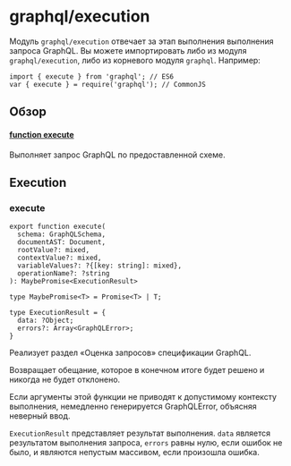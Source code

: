 # graphql/execution

Модуль ```graphql/execution``` отвечает за этап выполнения выполнения запроса GraphQL. Вы можете импортировать либо из модуля ```graphql/execution```, либо из корневого модуля ```graphql```. Например:

```
import { execute } from 'graphql'; // ES6
var { execute } = require('graphql'); // CommonJS
```

## Обзор

#### [function execute](#execute)
Выполняет запрос GraphQL по предоставленной схеме.

## Execution 

### execute 

```
export function execute(
  schema: GraphQLSchema,
  documentAST: Document,
  rootValue?: mixed,
  contextValue?: mixed,
  variableValues?: ?{[key: string]: mixed},
  operationName?: ?string
): MaybePromise<ExecutionResult>

type MaybePromise<T> = Promise<T> | T;

type ExecutionResult = {
  data: ?Object;
  errors?: Array<GraphQLError>;
}
```

Реализует раздел «Оценка запросов» спецификации GraphQL.

Возвращает обещание, которое в конечном итоге будет решено и никогда не будет отклонено.

Если аргументы этой функции не приводят к допустимому контексту выполнения, немедленно генерируется GraphQLError, объясняя неверный ввод.

```ExecutionResult``` представляет результат выполнения. ```data``` являeтся результатом выполнения запроса, ```errors``` равны нулю, если ошибок не было, и являются непустым массивом, если произошла ошибка.